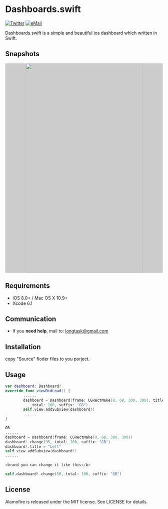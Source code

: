 # Dashboards.swift

[![Twitter](https://img.shields.io/badge/twitter-@hoorace-blue.svg?style=flat)](https://twitter.com/hoorace)
[![eMail](https://img.shields.io/badge/email-longtask@gmail.com-blue.svg?style=flat)](mailto:longtask@gmail.com)

Dashboards.swift is a simple and beautiful ios dashboard which written in Swift.

## Snapshots
<p align="center"  style="background-color:#cccccc">
  <img width="375" height="668" src="https://github.com/hoorace/Dashboards.swift/blob/master/snapshots/dashboard.gif"/>
</p>


## Requirements

- iOS 8.0+ / Mac OS X 10.9+
- Xcode 6.1

## Communication

- If you **need help**, mail to: longtask@gmail.com

## Installation

copy "Source" floder files to you porject.


## Usage

```swift
var dashboard: Dashboard?
override func viewDidLoad() {
        ......
        dashboard = Dashboard(frame: CGRectMake(0, 68, 300, 300), title: "Left", left: 95,
            total: 100, suffix: "GB")
        self.view.addSubview(dashboard!)
        ......
}

OR
......
dashboard = Dashboard(frame: CGRectMake(0, 68, 300, 300))
dashboard!.change(95, total: 100, suffix: "GB")
dashboard!.title = "Left"
self.view.addSubview(dashboard!)
......

<b>and you can change it like this</b>

self.dashboard!.change(50, total: 100, suffix: "GB")

```


## License

Alamofire is released under the MIT license. See LICENSE for details.
